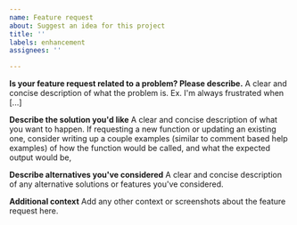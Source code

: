 ```yaml
---
name: Feature request
about: Suggest an idea for this project
title: ''
labels: enhancement
assignees: ''

---
```


**Is your feature request related to a problem? Please describe.**
A clear and concise description of what the problem is. Ex. I'm always frustrated when [...]

**Describe the solution you'd like**
A clear and concise description of what you want to happen.
If requesting a new function or updating an existing one, consider writing up a couple examples (similar to comment based help examples) of how the function would be called, and what the expected output would be,

**Describe alternatives you've considered**
A clear and concise description of any alternative solutions or features you've considered.

**Additional context**
Add any other context or screenshots about the feature request here.
